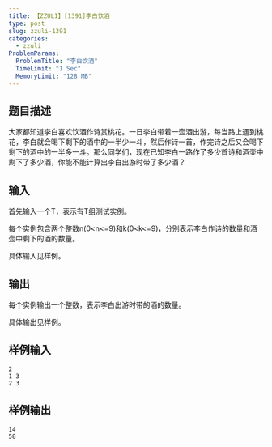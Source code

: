 ```yaml
---
title: 【ZZULI】[1391]李白饮酒
type: post
slug: zzuli-1391
categories:
  - zzuli
ProblemParams:
  ProblemTitle: "李白饮酒"
  TimeLimit: "1 Sec"
  MemoryLimit: "128 MB"
---
```


## 题目描述
大家都知道李白喜欢饮酒作诗赏桃花。一日李白带着一壶酒出游，每当路上遇到桃花，李白就会喝下剩下的酒中的一半少一斗，然后作诗一首，作完诗之后又会喝下剩下的酒中的一半多一斗。那么同学们，现在已知李白一路作了多少首诗和酒壶中剩下了多少酒，你能不能计算出李白出游时带了多少酒？

## 输入

首先输入一个T，表示有T组测试实例。

每个实例包含两个整数n(0<n<=9)和k(0<k<=9)，分别表示李白作诗的数量和酒壶中剩下的酒的数量。

具体输入见样例。

## 输出

每个实例输出一个整数，表示李白出游时带的酒的数量。

具体输出见样例。

## 样例输入

```
2
1 3
2 3
```

## 样例输出

```
14
58
```
